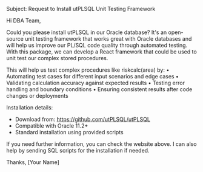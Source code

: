 Subject: Request to Install utPLSQL Unit Testing Framework

Hi DBA Team,

Could you please install utPLSQL in our Oracle database? It's an open-source unit testing framework that works great with Oracle databases and will help us improve our PL/SQL code quality through automated testing. With this package, we can develop a React framework that could be used to unit test our complex stored procedures.

This will help us test complex procedures like riskcalc(area) by:
• Automating test cases for different input scenarios and edge cases
• Validating calculation accuracy against expected results
• Testing error handling and boundary conditions
• Ensuring consistent results after code changes or deployments

Installation details:
- Download from: https://github.com/utPLSQL/utPLSQL
- Compatible with Oracle 11.2+
- Standard installation using provided scripts

If you need further information, you can check the website above. I can also help by sending SQL scripts for the installation if needed.

Thanks,
[Your Name]
